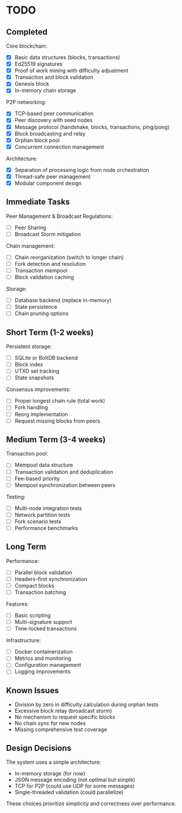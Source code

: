 # TODO

## Completed

Core blockchain:
- [x] Basic data structures (blocks, transactions)
- [x] Ed25519 signatures
- [x] Proof of work mining with difficulty adjustment
- [x] Transaction and block validation
- [x] Genesis block
- [x] In-memory chain storage

P2P networking:
- [x] TCP-based peer communication
- [x] Peer discovery with seed nodes
- [x] Message protocol (handshake, blocks, transactions, ping/pong)
- [x] Block broadcasting and relay
- [x] Orphan block pool
- [x] Concurrent connection management

Architecture:
- [x] Separation of processing logic from node orchestration
- [x] Thread-safe peer management
- [x] Modular component design

## Immediate Tasks

Peer Management & Broadcast Regulations: 
- [ ] Peer Sharing
- [ ] Broadcast Storm mitigation

Chain management:
- [ ] Chain reorganization (switch to longer chain)
- [ ] Fork detection and resolution
- [ ] Transaction mempool
- [ ] Block validation caching

Storage:
- [ ] Database backend (replace in-memory)
- [ ] State persistence
- [ ] Chain pruning options

## Short Term (1-2 weeks)

Persistent storage:
- [ ] SQLite or BoltDB backend
- [ ] Block index
- [ ] UTXO set tracking
- [ ] State snapshots

Consensus improvements:
- [ ] Proper longest chain rule (total work)
- [ ] Fork handling
- [ ] Reorg implementation
- [ ] Request missing blocks from peers

## Medium Term (3-4 weeks)

Transaction pool:
- [ ] Mempool data structure
- [ ] Transaction validation and deduplication
- [ ] Fee-based priority
- [ ] Mempool synchronization between peers

Testing:
- [ ] Multi-node integration tests
- [ ] Network partition tests
- [ ] Fork scenario tests
- [ ] Performance benchmarks

## Long Term

Performance:
- [ ] Parallel block validation
- [ ] Headers-first synchronization
- [ ] Compact blocks
- [ ] Transaction batching

Features:
- [ ] Basic scripting
- [ ] Multi-signature support
- [ ] Time-locked transactions

Infrastructure:
- [ ] Docker containerization
- [ ] Metrics and monitoring
- [ ] Configuration management
- [ ] Logging improvements

## Known Issues

- Division by zero in difficulty calculation during orphan tests
- Excessive block relay (broadcast storm)
- No mechanism to request specific blocks
- No chain sync for new nodes
- Missing comprehensive test coverage

## Design Decisions

The system uses a simple architecture:
- In-memory storage (for now)
- JSON message encoding (not optimal but simple)
- TCP for P2P (could use UDP for some messages)
- Single-threaded validation (could parallelize)

These choices prioritize simplicity and correctness over performance.
